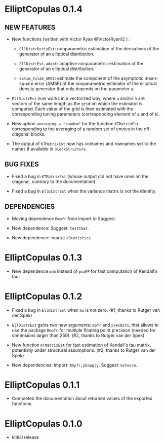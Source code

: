 
# ElliptCopulas 0.1.4

## NEW FEATURES

* New functions (written with Victor Ryan @VictorRyan12 ) :
  
  - `EllDistrDerivEst`: nonparametric estimation of the derivatives of
  the generator of an elliptical distribution.
  
  - `EllDistrEst.adapt`: adaptive nonparametric estimation of the generator
  of an elliptical distribution.
  
  - `estim_tilde_AMSE`: estimate the component of the asymptotic mean-square error (AMSE)
  of the nonparametric estimator of the elliptical density generator that only
  depends on the parameter `a`.


* `EllDistrEst` now works in a vectorized way, where `a` and/or `h` are vectors
of the same length as the `grid` on which the estimator is computed. Each value
of the grid is then estimated with the corresponding tuning parameters
(corresponding element of `a` and of `h`).

* New option `averaging = "random"` for the function `KTMatrixEst`
corresponding to the averaging of a random set of entries in the off-diagonal blocks.

* The output of `KTMatrixEst` now has colnames and rownames set to the names
if available in `blockStructure`.


## BUG FIXES

* Fixed a bug in `KTMatrixEst`
(whose output did not have ones on the diagonal, contrary to the documentation).

* Fixed a bug in `EllDistrEst` when the variance matrix is not the identity.


## DEPENDENCIES

* Moving dependence `Rmpfr` from Import to Suggest.

* New dependence: Suggest: `testthat`.

* New dependence: Import: `kStatistics`.


# ElliptCopulas 0.1.3

* New dependence `wdm` instead of `pcaPP` for fast computation of Kendall's tau.


# ElliptCopulas 0.1.2

* Fixed a bug in `EllDistrEst` when `mu` is not zero. (#1, thanks to Rutger van der Spek)

* `EllDistrEst` gains two new arguments: `mpfr` and `precBits`,
that allows to use the package `Rmpfr` for multiple floating point precision
(needed for dimensions larger than 250).
(#2, thanks to Rutger van der Spek)

* New function `KTMatrixEst` for fast estimation of Kendall's tau matrix,
potentially under structural assumptions.
(#2, thanks to Rutger van der Spek)

* New dependencies: Import: `Rmpfr`, `pbapply`. Suggest: `mvtnorm`.


# ElliptCopulas 0.1.1

* Completed the documentation about returned values of the exported functions.


# ElliptCopulas 0.1.0

* Initial release
